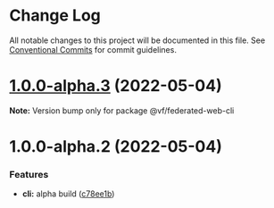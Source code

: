 # Change Log

All notable changes to this project will be documented in this file.
See [Conventional Commits](https://conventionalcommits.org) for commit guidelines.

# [1.0.0-alpha.3](https://vfuk-digital.visualstudio.com/Digital/_git/lib-web-federation-utils/compare/@vf/federated-web-cli@1.0.0-alpha.2...@vf/federated-web-cli@1.0.0-alpha.3) (2022-05-04)

**Note:** Version bump only for package @vf/federated-web-cli





# 1.0.0-alpha.2 (2022-05-04)


### Features

* **cli:** alpha build ([c78ee1b](https://vfuk-digital.visualstudio.com/Digital/_git/lib-web-federation-utils/commits/c78ee1b780391d96ed7ad40e5b8749a72b3c4770))
